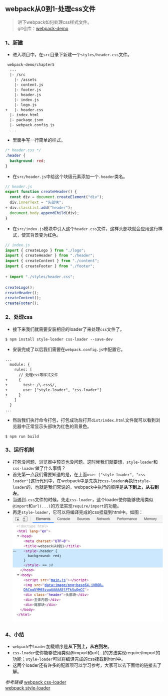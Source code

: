 ## webpack从0到1-处理css文件
> 讲下webpack如何处理css样式文件。   
> git仓库：[webpack-demo](https://github.com/Ewall1106/webpack-demo)

### 1、新建
- 进入项目中，在`src`目录下新建一个`styles/header.css`文件。
```
 webpack-demo/chapter5
  ...
  |- /src
    |- /assets
    |- content.js
    |- footer.js
    |- header.js
    |- index.js
    |- logo.js
+   |- header.css
  |- index.html
  |- package.json
  |- webpack.config.js
  ...  
```

- 里面手写一行简单的样式。
```css
/* header.css */
.header {
  background: red;
}
```

- 在`src/header.js`中给这个块级元素添加一个`.header`类名。
```javascript
// header.js
export function createHeader() {
  const div = document.createElement("div");
  div.innerText = "头部块";
+ div.classList.add("header");
  document.body.appendChild(div);
}
```

- 在`src/index.js`模块中引入这个`header.css`文件，这样头部块就会应用这行样式，使其背景变为红色。

```javascript
// index.js
import { createLogo } from "./logo";
import { createHeader } from "./header";
import { createContent } from "./content";
import { createFooter } from "./footer";

+ import "./styles/header.css";

createLogo();
createHeader();
createContent();
createFooter();
```


### 2、处理css
- 接下来我们就需要安装相应的loader了来处理`css`文件了。
```
$ npm install style-loader css-loader --save-dev 
```

- 安装完成了以后我们需要在`webpack.config.js`中配置它。
```
...
  module: {
    rules: [
      // 处理css等样式文件
+     {
+       test: /\.css$/,
+       use: ["style-loader", "css-loader"]
+     }
    ]
  }
...
```

- 然后我们执行命令打包，打包成功后打开`dist/index.html`文件就可以看到浏览器中正常显示头部块为红色的背景色。
```
$ npm run build
```

### 3、运行机制
- 打包没问题、浏览器中预览也没问题，这时候我们就要想，`style-loader`和`css-loader`做了什么事情？
- 首先第一点我们需要知道的是，在上面`use: ["style-loader", "css-loader"]`这行代码中，在webpack中是先执行`css-loader`再执行`style-loader`的，也就是我们常说的，webpack中执行的顺序是**从下到上，从右到左**。
- 当遇到`.css`文件的时候，先走`css-loader`，这个loader使你能够使用类似`@import`和`url(...)`的方法实现`require/import`的功能。
- 再走`style-loader`，它可以将编译完成的css挂载到html中。如图：
![](https://raw.githubusercontent.com/Ewall1106/webpack-demo/master/docs/images/chapter5_1.png) 

### 4、小结
- `webpack`中`loader`加载顺序是**从下到上，从右到左**。
- `css-loader`使你能够使用类似@import和url(...)的方法实现require/import的功能；`style-loader`可以将编译完成的css挂载到html中。
- 这两个loader还有许多的配置项可以学习参考，大家可以去下面给的链接去了解。

*参考链接*
[webpack css-loader](https://webpack.js.org/loaders/css-loader/)  
[webpack style-loader](https://webpack.js.org/loaders/style-loader/)
